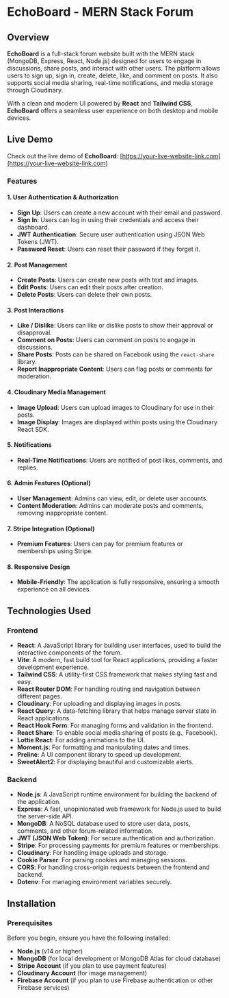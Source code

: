 # EchoBoard - MERN Stack Forum

## Overview

**EchoBoard** is a full-stack forum website built with the MERN stack (MongoDB, Express, React, Node.js) designed for users to engage in discussions, share posts, and interact with other users. The platform allows users to sign up, sign in, create, delete, like, and comment on posts. It also supports social media sharing, real-time notifications, and media storage through Cloudinary.

With a clean and modern UI powered by **React** and **Tailwind CSS**, **EchoBoard** offers a seamless user experience on both desktop and mobile devices.

## Live Demo

Check out the live demo of **EchoBoard**: [https://your-live-website-link.com](https://your-live-website-link.com)


### Features

#### 1. **User Authentication & Authorization**
   - **Sign Up**: Users can create a new account with their email and password.
   - **Sign In**: Users can log in using their credentials and access their dashboard.
   - **JWT Authentication**: Secure user authentication using JSON Web Tokens (JWT).
   - **Password Reset**: Users can reset their password if they forget it.

#### 2. **Post Management**
   - **Create Posts**: Users can create new posts with text and images.
   - **Edit Posts**: Users can edit their posts after creation.
   - **Delete Posts**: Users can delete their own posts.

#### 3. **Post Interactions**
   - **Like / Dislike**: Users can like or dislike posts to show their approval or disapproval.
   - **Comment on Posts**: Users can comment on posts to engage in discussions.
   - **Share Posts**: Posts can be shared on Facebook using the `react-share` library.
   - **Report Inappropriate Content**: Users can flag posts or comments for moderation.

#### 4. **Cloudinary Media Management**
   - **Image Upload**: Users can upload images to Cloudinary for use in their posts.
   - **Image Display**: Images are displayed within posts using the Cloudinary React SDK.

#### 5. **Notifications**
   - **Real-Time Notifications**: Users are notified of post likes, comments, and replies.

#### 6. **Admin Features (Optional)**
   - **User Management**: Admins can view, edit, or delete user accounts.
   - **Content Moderation**: Admins can moderate posts and comments, removing inappropriate content.

#### 7. **Stripe Integration (Optional)**
   - **Premium Features**: Users can pay for premium features or memberships using Stripe.

#### 8. **Responsive Design**
   - **Mobile-Friendly**: The application is fully responsive, ensuring a smooth experience on all devices.

## Technologies Used

### Frontend

- **React**: A JavaScript library for building user interfaces, used to build the interactive components of the forum.
- **Vite**: A modern, fast build tool for React applications, providing a faster development experience.
- **Tailwind CSS**: A utility-first CSS framework that makes styling fast and easy.
- **React Router DOM**: For handling routing and navigation between different pages.
- **Cloudinary**: For uploading and displaying images in posts.
- **React Query**: A data-fetching library that helps manage server state in React applications.
- **React Hook Form**: For managing forms and validation in the frontend.
- **React Share**: To enable social media sharing of posts (e.g., Facebook).
- **Lottie React**: For adding animations to the UI.
- **Moment.js**: For formatting and manipulating dates and times.
- **Preline**: A UI component library to speed up development.
- **SweetAlert2**: For displaying beautiful and customizable alerts.

### Backend

- **Node.js**: A JavaScript runtime environment for building the backend of the application.
- **Express**: A fast, unopinionated web framework for Node.js used to build the server-side API.
- **MongoDB**: A NoSQL database used to store user data, posts, comments, and other forum-related information.
- **JWT (JSON Web Token)**: For secure authentication and authorization.
- **Stripe**: For processing payments for premium features or memberships.
- **Cloudinary**: For handling image uploads and storage.
- **Cookie Parser**: For parsing cookies and managing sessions.
- **CORS**: For handling cross-origin requests between the frontend and backend.
- **Dotenv**: For managing environment variables securely.

## Installation

### Prerequisites

Before you begin, ensure you have the following installed:

- **Node.js** (v14 or higher)
- **MongoDB** (for local development or MongoDB Atlas for cloud database)
- **Stripe Account** (if you plan to use payment features)
- **Cloudinary Account** (for image management)
- **Firebase Account** (if you plan to use Firebase authentication or other Firebase services)

